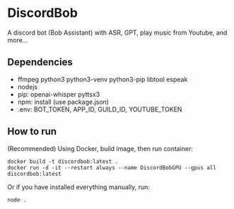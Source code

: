 # DiscordBob
A discord bot (Bob Assistant) with ASR, GPT, play music from Youtube, and more...  

## Dependencies
- ffmpeg python3 python3-venv python3-pip libtool espeak
- nodejs
- pip: openai-whisper pyttsx3
- npm: install (use package.json)
- .env: BOT_TOKEN, APP_ID, GUILD_ID, YOUTUBE_TOKEN

## How to run
(Recommended) Using Docker, build image, then run container:
```
docker build -t discordbob:latest .
docker run -d -it --restart always --name DiscordBobGPU --gpus all discordbob:latest
```

Or if you have installed everything manually, run:
```
node .
```